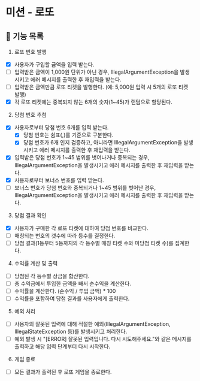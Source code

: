 # 미션 - 로또

## 🚀 기능 목록

1. 로또 번호 발행 
- [x] 사용자가 구입할 금액을 입력 받는다. 
- [ ] 입력받은 금액이 1,000원 단위가 아닌 경우, IllegalArgumentException을 발생시키고 에러 메시지를 출력한 후 재입력을 받는다.
- [ ] 입력받은 금액만큼 로또 티켓을 발행한다. (예: 5,000원 입력 시 5개의 로또 티켓 발행)
- [x] 각 로또 티켓에는 중복되지 않는 6개의 숫자(1~45)가 랜덤으로 할당된다.

2. 당첨 번호 추첨

- [x] 사용자로부터 당첨 번호 6개를 입력 받는다.
  - [x] 당첨 번호는 쉼표(,)를 기준으로 구분한다.
  - [x] 당첨 번호가 6개 인지 검증하고, 아니라면 IllegalArgumentException을 발생시키고 에러 메시지를 출력한 후 재입력을 받는다.
- [x] 입력받은 당첨 번호가 1~45 범위를 벗어나거나 중복되는 경우, IllegalArgumentException을 발생시키고 에러 메시지를 출력한 후 재입력을 받는다.
- [x] 사용자로부터 보너스 번호를 입력 받는다.
- [ ] 보너스 번호가 당첨 번호와 중복되거나 1~45 범위를 벗어난 경우, IllegalArgumentException을 발생시키고 에러 메시지를 출력한 후 재입력을 받는다.

3. 당첨 결과 확인

- [x] 사용자가 구매한 각 로또 티켓에 대하여 당첨 번호를 비교한다. 
- [ ] 매칭되는 번호의 갯수에 따라 등수를 결정한다.
- [ ] 당첨 결과(1등부터 5등까지의 각 등수별 매칭 티켓 수와 미당첨 티켓 수)를 집계한다.

4. 수익률 계산 및 출력

- [ ] 당첨된 각 등수별 상금을 합산한다.
- [ ] 총 수익금에서 투입한 금액을 빼서 순수익을 계산한다.
- [ ] 수익률을 계산한다. (순수익 / 투입 금액) * 100
- [ ] 수익률을 포함하여 당첨 결과를 사용자에게 출력한다.

5. 예외 처리

- [ ] 사용자의 잘못된 입력에 대해 적절한 예외(IllegalArgumentException, IllegalStateException 등)를 발생시키고 처리한다.
- [ ] 예외 발생 시 "[ERROR] 잘못된 입력입니다. 다시 시도해주세요."와 같은 메시지를 출력하고 해당 입력 단계부터 다시 시작한다.

6. 게임 종료

- [ ] 모든 결과가 출력된 후 로또 게임을 종료한다.




